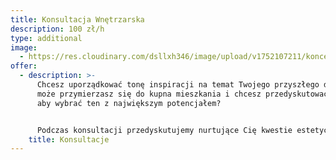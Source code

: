 ```yaml
---
title: Konsultacja Wnętrzarska
description: 100 zł/h
type: additional
image:
  - https://res.cloudinary.com/dsllxh346/image/upload/v1752107211/koncepcja-kolor_kap_o3fe6r.jpg
offer:
  - description: >-
      Chcesz uporządkować tonę inspiracji na temat Twojego przyszłego domu, a
      może przymierzasz się do kupna mieszkania i chcesz przedyskutować rzuty,
      aby wybrać ten z największym potencjałem?


      Podczas konsultacji przedyskutujemy nurtujące Cię kwestie estetyczne, prawne i techniczne.
    title: Konsultacje
---
```

